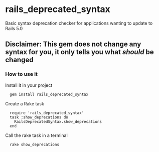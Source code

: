 # rails_deprecated_syntax
Basic syntax deprecation checker for applications wanting to update to Rails 5.0

## Disclaimer: This gem does not change any syntax for you, it only tells you what _should_ be changed

### How to use it

Install it in your project

```
  gem install rails_deprecated_syntax
```

Create a Rake task
```
  require 'rails_deprecated_syntax'
  task :show_deprecations do
    RailsDeprecatedSyntax.show_deprecations
  end
```

Call the rake task in a terminal
```
  rake show_deprecations
```
